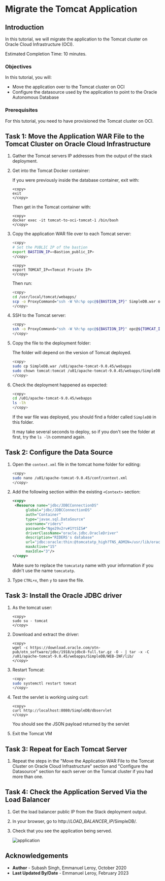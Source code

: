 # Migrate the Tomcat Application

## Introduction

In this tutorial, we will migrate the application to the Tomcat cluster on Oracle Cloud Infrastructure (OCI).

Estimated Completion Time: 10 minutes.

### Objectives

In this tutorial, you will:
* Move the application over to the Tomcat cluster on OCI
* Configure the datasource used by the application to point to the Oracle Autonomous Database

### Prerequisites

For this tutorial, you need to have provisioned the Tomcat cluster on OCI.

## Task 1: Move the Application WAR File to the Tomcat Cluster on Oracle Cloud Infrastructure

1. Gather the Tomcat servers IP addresses from the output of the stack deployment.

2. Get into the Tomcat Docker container:

    If you were previously inside the database container, exit with:

    ```
    <copy>
    exit
    </copy>
    ```

    Then get in the Tomcat container with:

    ```
    <copy>
    docker exec -it tomcat-to-oci-tomcat-1 /bin/bash
    </copy>
    ```

2. Copy the application WAR file over to each Tomcat server:

    ```bash
    <copy>
    # Set the PUBLIC IP of the bastion
    export BASTION_IP=<Bastion_public_IP>
    </copy>
    ```

    ```
    <copy>
    export TOMCAT_IP=<Tomcat Private IP>
    </copy>
    ```

    Then run:

    ```bash
    <copy>
    cd /usr/local/tomcat/webapps/
    scp -o ProxyCommand="ssh -W %h:%p opc@${BASTION_IP}" SimpleDB.war opc@${TOMCAT_IP}:~/
    </copy>
    ```

3. SSH to the Tomcat server:

    ```bash
    <copy>
    ssh -o ProxyCommand="ssh -W %h:%p opc@${BASTION_IP}" opc@${TOMCAT_IP}
    </copy>
    ```

4. Copy the file to the deployment folder:

    The folder will depend on the version of Tomcat deployed.


    ```bash
    <copy>
    sudo cp SimpleDB.war /u01/apache-tomcat-9.0.45/webapps
    sudo chown tomcat:tomcat /u01/apache-tomcat-9.0.45/webapps/SimpleDB.war
    </copy>
    ```

5. Check the deployment happened as expected:

    ```bash
    <copy>
    cd /u01/apache-tomcat-9.0.45/webapps
    ls -lh
    </copy>
    ```

    If the war file was deployed, you should find a folder called `SimpleDB` in this folder.

    It may take several seconds to deploy, so if you don't see the folder at first, try the `ls -lh` command again.

## Task 2: Configure the Data Source

1. Open the `context.xml` file in the tomcat home folder for editing:

    ```bash
    <copy>
    sudo nano /u01/apache-tomcat-9.0.45/conf/context.xml
    </copy>
    ```

2. Add the following section within the existing `<Context>` section:

    ```xml
    <copy>
     <Resource name="jdbc/JDBCConnectionDS"
          global="jdbc/JDBCConnectionDS"
          auth="Container"
          type="javax.sql.DataSource"
          username="riders"
          password="Nge29v2rv#1YtSIS#"
          driverClassName="oracle.jdbc.OracleDriver"
          description="RIDERS's database"
          url="jdbc:oracle:thin:@tomcatatp_high?TNS_ADMIN=/usr/lib/oracle/19.10/client64/lib/network/admin/"
          maxActive="15"
          maxIdle="3"/>
    </copy>
    ```

    Make sure to replace the `tomcatatp` name with your information if you didn't use the name `tomcatatp`.

3. Type `CTRL+x`, then `y` to save the file.

## Task 3: Install the Oracle JDBC driver

1. As the tomcat user:

    ```
    <copy>
    sudo su - tomcat
    </copy>
    ```

2. Download and extract the driver:

    ```
    <copy>
    wget -c https://download.oracle.com/otn-pub/otn_software/jdbc/1918/ojdbc8-full.tar.gz -O - | tar -x -C /u01/apache-tomcat-9.0.45/webapps/SimpleDB/WEB-INF/lib/
    </copy>
    ```

3. Restart Tomcat:

    ```bash
    <copy>
    sudo systemctl restart tomcat
    </copy>
    ```

5. Test the servlet is working using curl:

    ```
    <copy>
    curl http://localhost:8080/SimpleDB/dbservlet
    </copy>
    ```

    You should see the JSON payload returned by the servlet

6. Exit the Tomcat VM


## Task 3: Repeat for Each Tomcat Server

1. Repeat the steps in the "Move the Application WAR File to the Tomcat Cluster on Oracle Cloud Infrastructure" section and "Configure the Datasource" section for each server on the Tomcat cluster if you had more than one.

## Task 4: Check the Application Served Via the Load Balancer

1. Get the load balancer public IP from the Stack deployment output.

2. In your browser, go to http://*LOAD_BALANCER_IP*/SimpleDB/.

3. Check that you see the application being served.

    ![](./images/lb-simpledb-app.png "application")


## Acknowledgements
 - **Author** - Subash Singh, Emmanuel Leroy, October 2020
 - **Last Updated By/Date** - Emmanuel Leroy, February 2023
